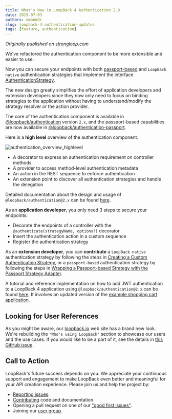 ```yaml
---
title: What's New in LoopBack 4 Authentication 2.0
date: 2019-07-03
authors: emonddr
slug: loopback-4-authentication-updates
tags: [feature, authentication]
---
```


_Originally published on [strongloop.com](https://strongloop.com)_

We've refactored the authentication component to be more extensible and easier to use.

Now you can secure your endpoints with both [passport-based](http://www.passportjs.org/)  and `LoopBack native` authentication strategies that implement the interface [AuthenticationStrategy](https://loopback.io/doc/en/lb4/apidocs.authentication.authenticationstrategy.html).

The new design greatly simplifies the effort of application developers and extension developers since they now only need to focus on binding strategies to the application without having to understand/modify the strategy resolver or the action provider.

<!--truncate-->

The core of the authentication component is available in [@loopback/authentication](https://www.npmjs.com/package/@loopback/authentication) version `2.x`, and the passport-based capabilities are now available in [@loopback/authentication-passport](https://www.npmjs.com/package/@loopback/authentication-passport).

Here is a **high level** overview of the authentication component.

![authentication_overview_highlevel](https://loopback.io/pages/en/lb4/imgs/authentication_overview_highlevel.png)

- A decorator to express an authentication requirement on controller methods
- A provider to access method-level authentication metadata
- An action in the REST sequence to enforce authentication
- An extension point to discover all authentication strategies and handle the delegation

Detailed documentation about the design and usage of `@loopback/authentication@2.x` can be found [here](https://loopback.io/doc/en/lb4/Loopback-component-authentication.html).

As an **application developer**, you only need 3 steps to secure your endpoints:

- Decorate the endpoints of a controller with the `@authenticate(strategyName, options?)` decorator
- Insert the authentication action in a custom sequence 
- Register the authentication strategy

As an **extension developer**, you can **contribute** a `LoopBack native` authentication strategy by following the steps in [Creating a Custom Authentication Strategy](https://loopback.io/doc/en/lb4/Loopback-component-authentication.html#creating-a-custom-authentication-strategy), or a `passport-based` authentication strategy by following the steps in [Wrapping a Passport-based Strategy with the Passport Strategy Adapter](https://www.npmjs.com/package/@loopback/authentication-passport).

A tutorial and reference implementation on how to add JWT authentication to a LoopBack 4 application using `@loopback/authentication@2.x` can be found [here](https://loopback.io/doc/en/lb4/Authentication-Tutorial.html). It involves an updated version of the [example shopping cart application](https://github.com/strongloop/loopback4-example-shopping).

## Looking for User References

As you might be aware, our [loopback.io](https://loopback.io/) web site has a brand new look. We're rebuilding the `"Who's using LoopBack"` section to showcase our users and the use cases. If you would like to be a part of it, see the details in [this GitHub issue](https://github.com/strongloop/loopback-next/issues/3047).

## Call to Action

LoopBack's future success depends on you. We appreciate your continuous support and engagement to make LoopBack even better and meaningful for your API creation experience. Please join us and help the project by:

- [Reporting issues](https://github.com/strongloop/loopback-next/issues).
- [Contributing](https://github.com/strongloop/loopback-next/blob/master/docs/CONTRIBUTING.md) code and documentation.
- Opening a pull request on one of our ["good first issues"](https://github.com/strongloop/loopback-next/labels/good%20first%20issue).
- Joining our [user group](https://github.com/strongloop/loopback-next/issues/110).
